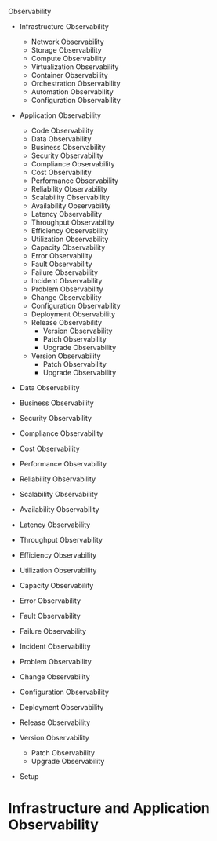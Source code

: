 Observability
 - Infrastructure Observability
   - Network Observability
   - Storage Observability
   - Compute Observability
   - Virtualization Observability
   - Container Observability
   - Orchestration Observability
   - Automation Observability
   - Configuration Observability
 - Application Observability
   - Code Observability
   - Data Observability
   - Business Observability
   - Security Observability
   - Compliance Observability
   - Cost Observability
   - Performance Observability
   - Reliability Observability
   - Scalability Observability
   - Availability Observability
   - Latency Observability
   - Throughput Observability
   - Efficiency Observability
   - Utilization Observability
   - Capacity Observability
   - Error Observability
   - Fault Observability
   - Failure Observability
   - Incident Observability
   - Problem Observability
   - Change Observability
   - Configuration Observability
   - Deployment Observability
   - Release Observability
     - Version Observability
     - Patch Observability
     - Upgrade Observability
   - Version Observability
     - Patch Observability
     - Upgrade Observability
 - Data Observability
 - Business Observability
 - Security Observability
 - Compliance Observability
 - Cost Observability
 - Performance Observability
 - Reliability Observability
 - Scalability Observability
 - Availability Observability
 - Latency Observability
 - Throughput Observability
 - Efficiency Observability
 - Utilization Observability
 - Capacity Observability
 - Error Observability
 - Fault Observability
 - Failure Observability
 - Incident Observability
 - Problem Observability
 - Change Observability
 - Configuration Observability
 - Deployment Observability
 - Release Observability
 - Version Observability
    - Patch Observability
    - Upgrade Observability

 - Setup

# Infrastructure and Application Observability